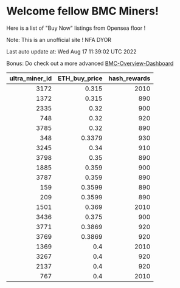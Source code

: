 # Welcome fellow BMC Miners!
Here is a list of "Buy Now" listings from Opensea floor !

Note: This is an unofficial site ! NFA DYOR

Last auto update at: Wed Aug 17 11:39:02 UTC 2022

Bonus: Do check out a more advanced [BMC-Overview-Dashboard](https://dune.com/defifunk/BMC-Overview-Dashboard)


|   ultra_miner_id |   ETH_buy_price |   hash_rewards |
|-----------------:|----------------:|---------------:|
|             3172 |          0.315  |           2010 |
|             1372 |          0.315  |            890 |
|             2335 |          0.32   |            900 |
|              748 |          0.32   |            920 |
|             3785 |          0.32   |            890 |
|              348 |          0.3379 |            930 |
|             3245 |          0.34   |            910 |
|             3798 |          0.35   |            890 |
|             1885 |          0.359  |            900 |
|             3787 |          0.359  |            890 |
|              159 |          0.3599 |            890 |
|              209 |          0.3599 |            890 |
|             1501 |          0.369  |           2010 |
|             3436 |          0.375  |            900 |
|             3771 |          0.3869 |            920 |
|             3769 |          0.3869 |            920 |
|             1369 |          0.4    |           2010 |
|             3267 |          0.4    |            920 |
|             2137 |          0.4    |            920 |
|              767 |          0.4    |           2010 |